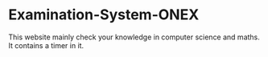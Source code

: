 # Examination-System-ONEX
This website mainly check your knowledge in computer science and maths. It contains a timer in it.
